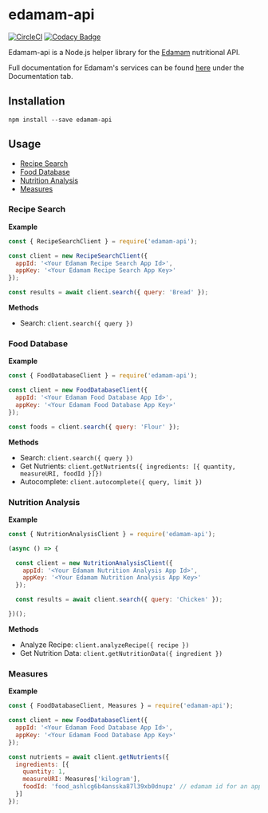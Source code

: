 # edamam-api

[![CircleCI](https://circleci.com/gh/cwilby/edamam-api.svg?style=svg)](https://circleci.com/gh/cwilby/edamam-api)
[![Codacy Badge](https://api.codacy.com/project/badge/Grade/360b9f88cbe549e2b7498ee6f6379aed)](https://www.codacy.com/app/cwilby/edamam-node?utm_source=github.com&amp;utm_medium=referral&amp;utm_content=cwilby/edamam-node&amp;utm_campaign=Badge_Grade)

Edamam-api is a Node.js helper library for the [Edamam](https://edamam.com) nutritional API.

Full documentation for Edamam's services can be found [here](https://developer.edamam.com/) under the Documentation tab.

## Installation

`npm install --save edamam-api`

## Usage

- [Recipe Search](#recipe-search)
- [Food Database](#food-database)
- [Nutrition Analysis](#nutrition-analysis)
- [Measures](#measures)

### Recipe Search

**Example**

```js
const { RecipeSearchClient } = require('edamam-api');

const client = new RecipeSearchClient({
  appId: '<Your Edamam Recipe Search App Id>',
  appKey: '<Your Edamam Recipe Search App Key>'
});

const results = await client.search({ query: 'Bread' });
```

**Methods**

* Search: `client.search({ query })`

### Food Database

**Example**

```js
const { FoodDatabaseClient } = require('edamam-api');

const client = new FoodDatabaseClient({
  appId: '<Your Edamam Food Database App Id>',
  appKey: '<Your Edamam Food Database App Key>'
});

const foods = client.search({ query: 'Flour' });
```

**Methods**

* Search: `client.search({ query })`
* Get Nutrients: `client.getNutrients({ ingredients: [{ quantity, measureURI, foodId }]})`
* Autocomplete: `client.autocomplete({ query, limit })`

### Nutrition Analysis

**Example**

```js
const { NutritionAnalysisClient } = require('edamam-api');

(async () => {

  const client = new NutritionAnalysisClient({
    appId: '<Your Edamam Nutrition Analysis App Id>',
    appKey: '<Your Edamam Nutrition Analysis App Key>'
  });

  const results = await client.search({ query: 'Chicken' });

})();
```

**Methods**

* Analyze Recipe: `client.analyzeRecipe({ recipe })`
* Get Nutrition Data: `client.getNutritionData({ ingredient })`

### Measures

**Example**

```js
const { FoodDatabaseClient, Measures } = require('edamam-api');

const client = new FoodDatabaseClient({
  appId: '<Your Edamam Food Database App Id>',
  appKey: '<Your Edamam Food Database App Key>'
});

const nutrients = await client.getNutrients({
  ingredients: [{
    quantity: 1,
    measureURI: Measures['kilogram'],
    foodId: 'food_ashlcg6b4ansska87l39xb0dnupz' // edamam id for an apple
  }]
});
```
